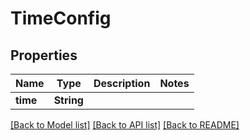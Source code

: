 # TimeConfig

## Properties

Name | Type | Description | Notes
------------ | ------------- | ------------- | -------------
**time** | **String** |  | 

[[Back to Model list]](../README.md#documentation-for-models) [[Back to API list]](../README.md#documentation-for-api-endpoints) [[Back to README]](../README.md)


